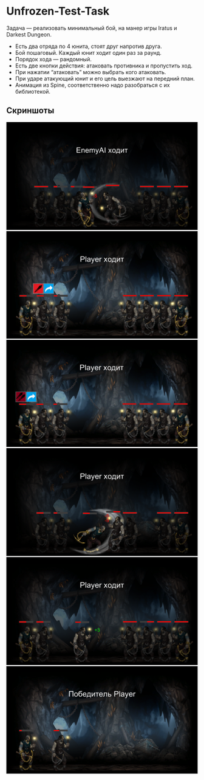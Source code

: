 # Unfrozen-Test-Task
Задача — реализовать минимальный бой, на манер игры Iratus и Darkest Dungeon.
- Есть два отряда по 4 юнита, стоят друг напротив друга.
- Бой пошаговый. Каждый юнит ходит один раз за раунд.
- Порядок хода — рандомный.
- Есть две кнопки действия: атаковать противника и пропустить ход.
- При нажатии “атаковать” можно выбрать кого атаковать.
- При ударе атакующий юнит и его цель выезжают на передний план.
- Анимация из Spine, соответственно надо разобраться с их библиотекой.

## Скриншоты
![](https://github.com/filippov-code/Unfrozen-Test-Task/blob/main/screenshots/1.png)
![](https://github.com/filippov-code/Unfrozen-Test-Task/blob/main/screenshots/2.png)
![](https://github.com/filippov-code/Unfrozen-Test-Task/blob/main/screenshots/3.png)
![](https://github.com/filippov-code/Unfrozen-Test-Task/blob/main/screenshots/4.png)
![](https://github.com/filippov-code/Unfrozen-Test-Task/blob/main/screenshots/5.png)
![](https://github.com/filippov-code/Unfrozen-Test-Task/blob/main/screenshots/6.png)
